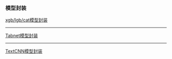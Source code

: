 ### 模型封装

[xgb/lgb/cat模型封装](I_Model/集成学习模型/提升算法_boosting/models)

***

[Tabnet模型封装](I_Model/other_AI_model/tabnet_pytorch_tabnet/models)

***

[TextCNN模型封装](I_Model/核心深度学习模型/卷积神经网络CNN/torch实现常见卷积神经网络/TextCNN/models)
